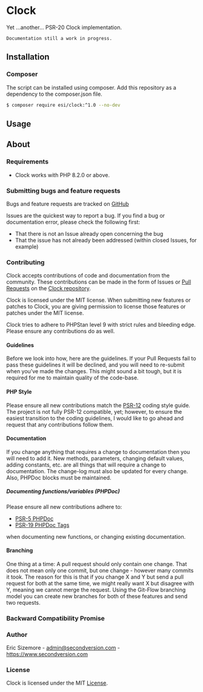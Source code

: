 # Clock

Yet ...another... PSR-20 Clock implementation.


`Documentation still a work in progress.`


## Installation

### Composer

The script can be installed using composer. Add this repository as a dependency to the composer.json file.

```bash
$ composer require esi/clock:^1.0 --no-dev
```


## Usage



## About

### Requirements

- Clock works with PHP 8.2.0 or above.


### Submitting bugs and feature requests

Bugs and feature requests are tracked on [GitHub](https://github.com/ericsizemore/clock/issues)

Issues are the quickest way to report a bug. If you find a bug or documentation error, please check the following first:

* That there is not an Issue already open concerning the bug
* That the issue has not already been addressed (within closed Issues, for example)


### Contributing

Clock accepts contributions of code and documentation from the community. 
These contributions can be made in the form of Issues or [Pull Requests](http://help.github.com/send-pull-requests/) on the [Clock repository](https://github.com/ericsizemore/clock).

Clock is licensed under the MIT license. When submitting new features or patches to Clock, you are giving permission to license those features or patches under the MIT license.

Clock tries to adhere to PHPStan level 9 with strict rules and bleeding edge. Please ensure any contributions do as well.


#### Guidelines

Before we look into how, here are the guidelines. If your Pull Requests fail to pass these guidelines it will be declined, and you will need to re-submit when you’ve made the changes. This might sound a bit tough, but it is required for me to maintain quality of the code-base.


#### PHP Style

Please ensure all new contributions match the [PSR-12](https://www.php-fig.org/psr/psr-12/) coding style guide. The project is not fully PSR-12 compatible, yet; however, to ensure the easiest transition to the coding guidelines, I would like to go ahead and request that any contributions follow them.


#### Documentation

If you change anything that requires a change to documentation then you will need to add it. New methods, parameters, changing default values, adding constants, etc. are all things that will require a change to documentation. The change-log must also be updated for every change. Also, PHPDoc blocks must be maintained.


##### Documenting functions/variables (PHPDoc)

Please ensure all new contributions adhere to:

* [PSR-5 PHPDoc](https://github.com/php-fig/fig-standards/blob/master/proposed/phpdoc.md)
* [PSR-19 PHPDoc Tags](https://github.com/php-fig/fig-standards/blob/master/proposed/phpdoc-tags.md)

when documenting new functions, or changing existing documentation.


#### Branching

One thing at a time: A pull request should only contain one change. That does not mean only one commit, but one change - however many commits it took. The reason for this is that if you change X and Y but send a pull request for both at the same time, we might really want X but disagree with Y, meaning we cannot merge the request. Using the Git-Flow branching model you can create new branches for both of these features and send two requests.


### Backward Compatibility Promise



### Author

Eric Sizemore - <admin@secondversion.com> - <https://www.secondversion.com>


### License

Clock is licensed under the MIT [License](LICENSE).